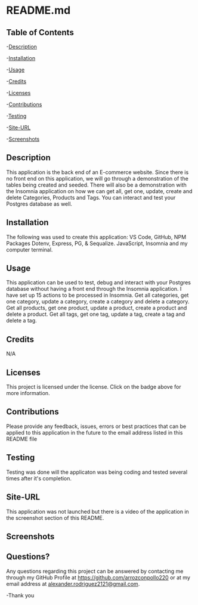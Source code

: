 
  # README.md
  
 
  ## Table of Contents
  
 -[Description](#Description)
  
 -[Installation](#Installation)
  
 -[Usage](#Usage)
  
 -[Credits](#Credits)
  
 -[Licenses](#Licenses)
  
 -[Contributions](#Contributions)
  
 -[Testing](#Testing)
  
 -[Site-URL](#Site-URL)
  
 -[Screenshots](#Screenshots)

  ## Description
  This application is the back end of an E-commerce website. Since there is no front end on this application, we will go through a demonstration of the tables being created and seeded. There will also be a demonstration with the Insomnia application on how we can get all, get one, update, create and delete Categories, Products and Tags. You can interact and test your Postgres database as well.

  ## Installation
  The following was used to create this application: VS Code, GitHub, NPM Packages Dotenv, Express, PG, & Sequalize. JavaScript, Insomnia and my computer terminal.

  ## Usage
  This application can be used to test, debug and interact with your Postgres database without having a front end through the Insomnia application. I have set up 15 actions to be processed in Insomnia. Get all categories, get one category, update a category, create a category and delete a category. Get all products, get one product, update a product, create a product and delete a product. Get all tags, get one tag, update a tag, create a tag and delete a tag.

  ## Credits
  N/A

  ## Licenses
  This project is licensed under the  license. Click on the badge above for more information.

  ## Contributions
  Please provide any feedback, issues, errors or best practices that can be applied to this application in the future to the email address listed in this README file

  ## Testing
  Testing was done will the applicaton was being coding and tested several times after it's completion. 

  ## Site-URL
  This application was not launched but there is a video of the application in the screenshot section of this README.

  ## Screenshots
  

  ## Questions?
  Any questions regarding this project can be answered by contacting me through my GitHub Profile at https://github.com/arrozconpollo220 or at my email address at alexander.rodriguez2121@gmail.com. 

  -Thank you

